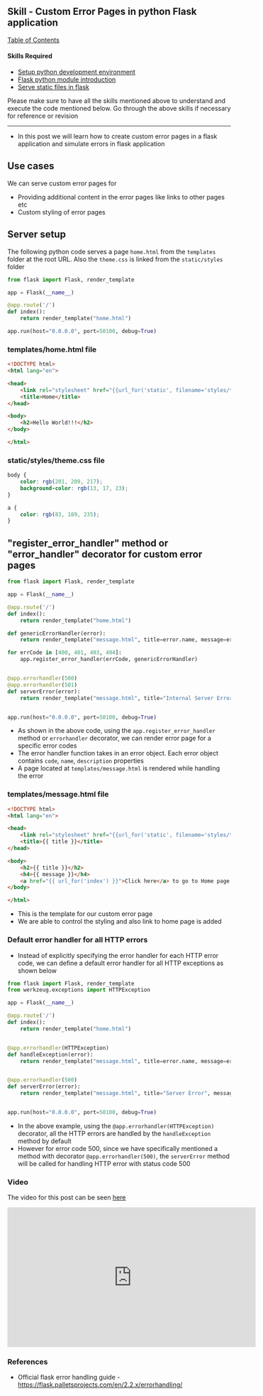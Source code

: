 ## Skill - Custom Error Pages in python Flask application

[Table of Contents](https://nagasudhir.blogspot.com/2020/04/taming-python-table-of-contents.html)

#### Skills Required
* [Setup python development environment](https://nagasudhir.blogspot.com/2020/04/setup-python-development-environment_14.html)
* [Flask python module introduction](https://nagasudhir.blogspot.com/2022/04/flask-python-module-introduction-for.html)
* [Serve static files in flask](https://nagasudhir.blogspot.com/2022/04/serve-static-files-in-flask.html)

Please make sure to have all the skills mentioned above to understand and execute the code mentioned below. Go through the above skills if necessary for reference or revision

<hr/>

* In this post we will learn how to create custom error pages in a flask application and simulate errors in flask application

## Use cases
We can serve custom error pages for
* Providing additional content in the error pages like links to other pages etc
*  Custom styling of error pages

## Server setup
The following python code serves a page `home.html` from the `templates` folder at the root URL. Also the `theme.css` is linked from the `static/styles` folder
```py
from flask import Flask, render_template

app = Flask(__name__)

@app.route('/')
def index():
    return render_template("home.html")

app.run(host="0.0.0.0", port=50100, debug=True)
```

### templates/home.html file
```html
<!DOCTYPE html>
<html lang="en">

<head>
    <link rel="stylesheet" href="{{url_for('static', filename='styles/theme.css')}}">
    <title>Home</title>
</head>

<body>
    <h2>Hello World!!!</h2>
</body>

</html>
```

### static/styles/theme.css file
```css
body {
    color: rgb(201, 209, 217);
    background-color: rgb(13, 17, 23);
}

a {
    color: rgb(83, 189, 235);
}
```

## "register_error_handler" method or "error_handler" decorator for custom error pages
```py
from flask import Flask, render_template

app = Flask(__name__)

@app.route('/')
def index():
    return render_template("home.html")

def genericErrorHandler(error):
    return render_template("message.html", title=error.name, message=error.description), error.code

for errCode in [400, 401, 403, 404]:
    app.register_error_handler(errCode, genericErrorHandler)


@app.errorhandler(500)
@app.errorhandler(501)
def serverError(error):
    return render_template("message.html", title="Internal Server Error", message="Some Internal Error occured..."), error.code


app.run(host="0.0.0.0", port=50100, debug=True)
```

* As shown in the above code, using the `app.register_error_handler` method or `errorhandler` decorator, we can render error page for a specific error codes
* The error handler function takes in an error object. Each error object contains `code`, `name`, `description` properties
* A page located at `templates/message.html` is rendered while handling the error

### templates/message.html file
```html
<!DOCTYPE html>
<html lang="en">

<head>
    <link rel="stylesheet" href="{{url_for('static', filename='styles/theme.css')}}">
    <title>{{ title }}</title>
</head>

<body>
    <h2>{{ title }}</h2>
    <h4>{{ message }}</h4>
    <a href="{{ url_for('index') }}">Click here</a> to go to Home page
</body>

</html>
```
* This is the template for our custom error page
* We are able to control the styling and also link to home page is added 

### Default error handler for all HTTP errors
* Instead of explicitly specifying the error handler for each HTTP error code, we can define a default error handler for all HTTP exceptions as shown below

```py
from flask import Flask, render_template
from werkzeug.exceptions import HTTPException

app = Flask(__name__)

@app.route('/')
def index():
    return render_template("home.html")


@app.errorhandler(HTTPException)
def handleException(error):
    return render_template("message.html", title=error.name, message=error.description), error.code


@app.errorhandler(500)
def serverError(error):
    return render_template("message.html", title="Server Error", message="Oops, some error occured..."), error.code


app.run(host="0.0.0.0", port=50100, debug=True)
```

* In the above example, using the `@app.errorhandler(HTTPException)` decorator, all the HTTP errors are handled by the `handleException` method by default
* However for error code 500, since we have specifically mentioned a method with decorator `@app.errorhandler(500)`, the `serverError` method will be called for handling HTTP error with status code 500

### Video
The video for this post can be seen [here](https://youtu.be/_JiJGFAW43s)

<iframe width="560" height="315" src="https://www.youtube.com/embed/_JiJGFAW43s" title="YouTube video player" frameborder="0" allow="accelerometer; autoplay; clipboard-write; encrypted-media; gyroscope; picture-in-picture" allowfullscreen></iframe>

### References
* Official flask error handling guide - https://flask.palletsprojects.com/en/2.2.x/errorhandling/


<!--stackedit_data:
eyJoaXN0b3J5IjpbMTQxODkyMDgyMiwtMTA2MDE3NjI3MiwxMT
k2OTYyMDY0LC0xODY2MDczODY4XX0=
-->